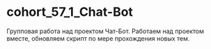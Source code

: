 # cohort_57_1_Chat-Bot
Групповая работа над проектом Чат-Бот.
Работаем над проектом вместе, обновляем скрипт по мере прохождения новых тем.
